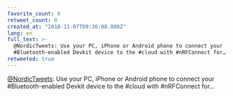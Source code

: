 ```yaml
---
favorite_count: 0
retweet_count: 0
created_at: "2018-11-07T09:36:08.000Z"
lang: en
full_text: >-
  @NordicTweets: Use your PC, iPhone or Android phone to connect your
  #Bluetooth-enabled Devkit device to the #cloud with #nRFConnect for…
retweeted: true
---
```


[@NordicTweets](https://twitter.com/NordicTweets): Use your PC, iPhone or
Android phone to connect your #Bluetooth-enabled Devkit device to the #cloud
with #nRFConnect for…
